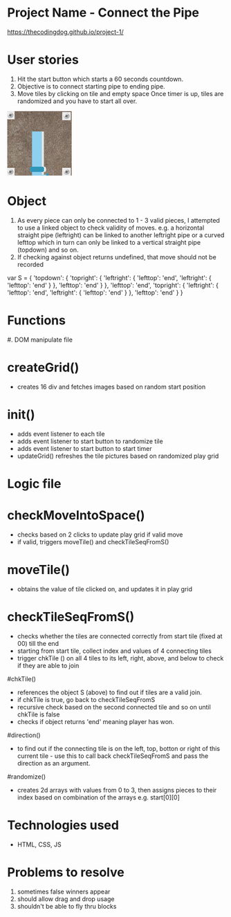 # Project Name - Connect the Pipe

https://thecodingdog.github.io/project-1/

# User stories
1. Hit the start button which starts a 60 seconds countdown.
2. Objective is to connect starting pipe to ending pipe.
3. Move tiles by clicking on tile and empty space
Once timer is up, tiles are randomized and you have to start all over.

![alt text](assets/images/start.png?raw=true)

# Object
1. As every piece can only be connected to 1 - 3 valid pieces, I attempted to use a linked object to check validity of moves.
e.g. a horizontal straight pipe (leftright) can be linked to another leftright pipe or a curved lefttop which in turn can only be linked to a vertical straight pipe (topdown) and so on.
2. If checking against object returns undefined, that move should not be recorded

var S = {
  'topdown': {
    'topright': {
      'leftright': {
        'lefttop': 'end',
        'leftright': {
          'lefttop': 'end'
        }
      },
      'lefttop': 'end'
    }
  },
  'lefttop': 'end',
  'topright': {
    'leftright': {
      'lefttop': 'end',
      'leftright': {
        'lefttop': 'end'
      }
    },
    'lefttop': 'end'
  }
}

# Functions
#. DOM manipulate file
# createGrid()
- creates 16 div and fetches images based on random start position
# init()
- adds event listener to each tile
- adds event listener to start button to randomize tile
- adds event listener to start button to start timer
- updateGrid() refreshes the tile pictures based on randomized play grid

# Logic file
# checkMoveIntoSpace()
- checks based on 2 clicks to update play grid if valid move
- if valid, triggers moveTile() and checkTileSeqFromS()

# moveTile()
- obtains the value of tile clicked on, and updates it in play grid

# checkTileSeqFromS()
- checks whether the tiles are connected correctly from start tile (fixed at 00) till the end
- starting from start tile, collect index and values of 4 connecting tiles
- trigger chkTile () on all 4 tiles to its left, right, above, and below to check if they are able to join

#chkTile()
- references the object S (above) to find out if tiles are a valid join.
- if chkTile is true, go back to checkTileSeqFromS
- recursive check based on the second connected tile and so on until chkTile is false
- checks if object returns 'end' meaning player has won.

#direction()
- to find out if the connecting tile is on the left, top, botton or right of this current tile - use this to call back checkTileSeqFromS and pass the direction as an argument.

#randomize()
- creates 2d arrays with values from 0 to 3, then assigns pieces to their index based on combination of the arrays e.g. start[0][0]

# Technologies used
- HTML, CSS, JS

# Problems to resolve
1. sometimes false winners appear
2. should allow drag and drop usage
3. shouldn't be able to fly thru blocks

